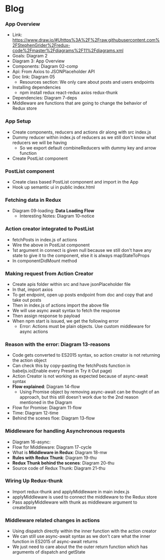 # Blog

### App Overview
* Link: https://www.draw.io/#Uhttps%3A%2F%2Fraw.githubusercontent.com%2FStephenGrider%2Fredux-code%2Fmaster%2Fdiagrams%2F11%2Fdiagrams.xml
* Goals: Diagram 2
* Diagram 3: App Overview
* Components: Diagram 02-comp
* Api: From Axios to JSONPlaceholder API
* Doc link: Diagram 05
    * Resources section: We only care about posts and users endpoints
* Installing dependencies
    * npm install redux react-redux axios redux-thunk
* Dependencies: Diagram 7-deps
* Middleware are functions that are going to change the behavior of Redux store

### App Setup
* Create components, reducers and actions dir along with src index.js
* Dummy reducer within index.js of reducers as we still don't know what reducers we will be having
    * So we export default combineReducers with dummy key and arrow function
* Create PostList component

### PostList component
* Create class based PostList component and import in the App
* Hook up semantic ui in public index.html

### Fetching data in Redux
* Diagram 09-loading: **Data Loading Flow**
    * Interesting Notes: Diagram 10-notice

### Action creator integrated to PostList
* fetchPosts in index.js of actions
* Wire the above in PostList component
* 1st argument in connect is given null because we still don't have any state to give it to the component, else it is always mapStateToProps
* In componentDidMount method

### Making request from Action Creator
* Create apis folder within src and have jsonPlaceholder file
* In that, import axios
* To get endpoint, open up posts endpoint from doc and copy that and take out posts
* Then in index.js of actions import the above file
* We will use async await syntax to fetch the response
* Then assign response to payload
* When npm start is issued, we get the following error
    * Error: Actions must be plain objects. Use custom middleware for async actions

### Reason with the error: Diagram 13-reasons
* Code gets converted to ES2015 syntax, so action creator is not returning the action object
* Can check this by copy-pasting the fetchPosts function in babeljs.io(Enable every Preset in Try it Out page)
* Action Creator is not working as expected because of async-await syntax
* **Flow explained**: Diagram 14-flow
    * Using Promise object by removing async-await can be thought of an approach, but this still doesn't work due to the 2nd reason mentioned in the Diagram
* Flow for Promise: Diagram 11-flow
* Time: Diagram 12-time
* Behind the scenes floe: Diagram 13-flow

### Middleware for handling Asynchronous requests
* Diagram 16-async: 
* Flow for Middleware: Diagram 17-cycle
* What is **Middleware in Redux**: Diagram 18-mw
* **Rules with Redux Thunk**: Diagram 19-thu
* **Redux Thunk behind the scenes**: Diagram 20-thu
* Source code of Redux Thunk: Diagram 21-thu

### Wiring Up Redux-thunk
* Import redux-thunk and applyMiddleware in main index.js
* applyMiddleware is used to connect the middleware to the Redux store
* Pass applyMiddleware with thunk as middleware argument to createStore

### Middleware related changes in actions
* Using dispatch directly within the inner function with the action creator
* We can still use async-await syntax as we don't care what the inner function in ES2015 of async-await returns
* We just need to care about the the outer return function which has arguments of dispatch and getState